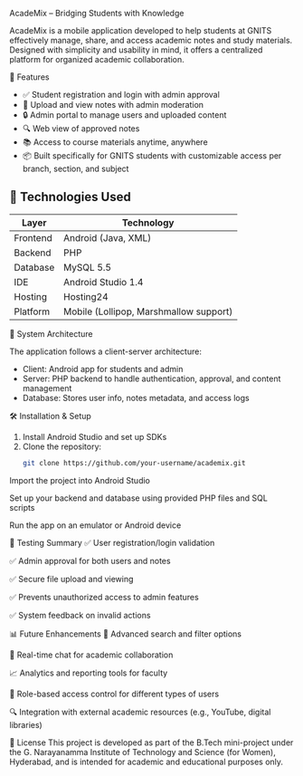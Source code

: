 AcadeMix – Bridging Students with Knowledge

AcadeMix is a mobile application developed to help students at GNITS effectively manage, share, and access academic notes and study materials. Designed with simplicity and usability in mind, it offers a centralized platform for organized academic collaboration.



📱 Features

- ✅ Student registration and login with admin approval
- 📄 Upload and view notes with admin moderation
- 🔒 Admin portal to manage users and uploaded content
- 🔍 Web view of approved notes
- 📚 Access to course materials anytime, anywhere
- 📦 Built specifically for GNITS students with customizable access per branch, section, and subject



## 🚀 Technologies Used

| Layer        | Technology                             |
|--------------|----------------------------------------|
| Frontend     | Android (Java, XML)                    |
| Backend      | PHP                                    |
| Database     | MySQL 5.5                              |
| IDE          | Android Studio 1.4                     |
| Hosting      | Hosting24                              |
| Platform     | Mobile (Lollipop, Marshmallow support) |
 

📐 System Architecture

The application follows a client-server architecture:
- Client: Android app for students and admin
- Server: PHP backend to handle authentication, approval, and content management
- Database: Stores user info, notes metadata, and access logs


🛠 Installation & Setup

1. Install Android Studio and set up SDKs
2. Clone the repository:
   ```bash
   git clone https://github.com/your-username/academix.git


Import the project into Android Studio

Set up your backend and database using provided PHP files and SQL scripts

Run the app on an emulator or Android device

🧪 Testing Summary
✅ User registration/login validation

✅ Admin approval for both users and notes

✅ Secure file upload and viewing

✅ Prevents unauthorized access to admin features

✅ System feedback on invalid actions

📊 Future Enhancements
🔎 Advanced search and filter options

💬 Real-time chat for academic collaboration

📈 Analytics and reporting tools for faculty

🔐 Role-based access control for different types of users

🔍 Integration with external academic resources (e.g., YouTube, digital libraries)

📃 License
This project is developed as part of the B.Tech mini-project under the G. Narayanamma Institute of Technology and Science (for Women), Hyderabad, and is intended for academic and educational purposes only.



